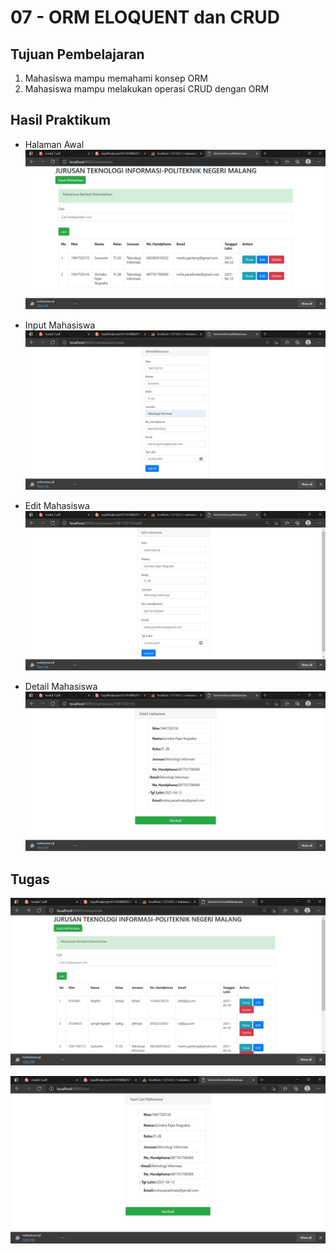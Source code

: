 # 07 - ORM ELOQUENT dan CRUD

## Tujuan Pembelajaran

1. Mahasiswa mampu memahami konsep ORM
2. Mahasiswa mampu melakukan operasi CRUD dengan ORM

## Hasil Praktikum

- Halaman Awal
![Screenshot](img/sc2.JPG)

- Input Mahasiswa
![Screenshot](img/sc1.JPG)

- Edit Mahasiswa
![Screenshot](img/edit.JPG)

- Detail Mahasiswa
![Screenshot](img/detail.JPG)

## Tugas

![Screenshot](img/tugas1.JPG)

![Screenshot](img/cari.JPG)